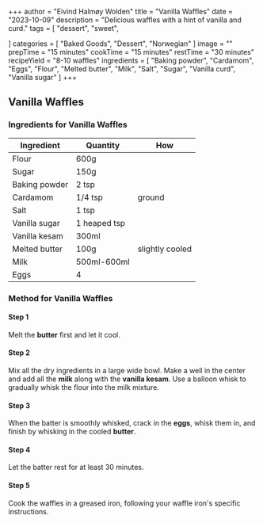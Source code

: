 +++
author = "Eivind Halmøy Wolden"
title = "Vanilla Waffles"
date = "2023-10-09"
description = "Delicious waffles with a hint of vanilla and curd."
tags = [
    "dessert",
    "sweet",

]
categories = [
    "Baked Goods",
    "Dessert",
    "Norwegian"
]
image = ""
prepTime = "15 minutes"
cookTime = "15 minutes"
restTime = "30 minutes"
recipeYield = "8-10 waffles"
ingredients = [
    "Baking powder",
    "Cardamom",
    "Eggs",
    "Flour",
    "Melted butter",
    "Milk",
    "Salt",
    "Sugar",
    "Vanilla curd",
    "Vanilla sugar"
]
+++

## Vanilla Waffles
### Ingredients for Vanilla Waffles
Ingredient | Quantity | How
---|---|---
Flour               | 600g       |
Sugar               | 150g       |
Baking powder       | 2 tsp      |
Cardamom            | 1/4 tsp    | ground
Salt                | 1 tsp      |
Vanilla sugar       | 1 heaped tsp |
Vanilla kesam       | 300ml      |
Melted butter       | 100g       | slightly cooled
Milk                | 500ml-600ml|
Eggs                | 4          |

### Method for Vanilla Waffles
#### Step 1
Melt the **butter** first and let it cool.

#### Step 2
Mix all the dry ingredients in a large wide bowl. Make a well in the center and add all the **milk** along with the **vanilla kesam**. Use a balloon whisk to gradually whisk the flour into the milk mixture. 

#### Step 3
When the batter is smoothly whisked, crack in the **eggs**, whisk them in, and finish by whisking in the cooled **butter**.

#### Step 4
Let the batter rest for at least 30 minutes.

#### Step 5
Cook the waffles in a greased iron, following your waffle iron's specific instructions.
